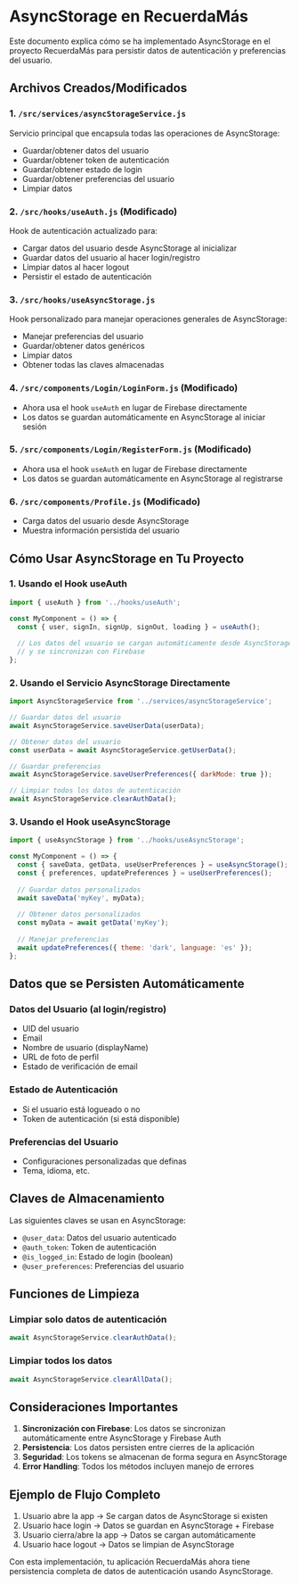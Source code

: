 # AsyncStorage en RecuerdaMás

Este documento explica cómo se ha implementado AsyncStorage en el proyecto RecuerdaMás para persistir datos de autenticación y preferencias del usuario.

## Archivos Creados/Modificados

### 1. `/src/services/asyncStorageService.js`
Servicio principal que encapsula todas las operaciones de AsyncStorage:
- Guardar/obtener datos del usuario
- Guardar/obtener token de autenticación
- Guardar/obtener estado de login
- Guardar/obtener preferencias del usuario
- Limpiar datos

### 2. `/src/hooks/useAuth.js` (Modificado)
Hook de autenticación actualizado para:
- Cargar datos del usuario desde AsyncStorage al inicializar
- Guardar datos del usuario al hacer login/registro
- Limpiar datos al hacer logout
- Persistir el estado de autenticación

### 3. `/src/hooks/useAsyncStorage.js`
Hook personalizado para manejar operaciones generales de AsyncStorage:
- Manejar preferencias del usuario
- Guardar/obtener datos genéricos
- Limpiar datos
- Obtener todas las claves almacenadas

### 4. `/src/components/Login/LoginForm.js` (Modificado)
- Ahora usa el hook `useAuth` en lugar de Firebase directamente
- Los datos se guardan automáticamente en AsyncStorage al iniciar sesión

### 5. `/src/components/Login/RegisterForm.js` (Modificado)
- Ahora usa el hook `useAuth` en lugar de Firebase directamente
- Los datos se guardan automáticamente en AsyncStorage al registrarse

### 6. `/src/components/Profile.js` (Modificado)
- Carga datos del usuario desde AsyncStorage
- Muestra información persistida del usuario

## Cómo Usar AsyncStorage en Tu Proyecto

### 1. Usando el Hook useAuth
```javascript
import { useAuth } from '../hooks/useAuth';

const MyComponent = () => {
  const { user, signIn, signUp, signOut, loading } = useAuth();
  
  // Los datos del usuario se cargan automáticamente desde AsyncStorage
  // y se sincronizan con Firebase
};
```

### 2. Usando el Servicio AsyncStorage Directamente
```javascript
import AsyncStorageService from '../services/asyncStorageService';

// Guardar datos del usuario
await AsyncStorageService.saveUserData(userData);

// Obtener datos del usuario
const userData = await AsyncStorageService.getUserData();

// Guardar preferencias
await AsyncStorageService.saveUserPreferences({ darkMode: true });

// Limpiar todos los datos de autenticación
await AsyncStorageService.clearAuthData();
```

### 3. Usando el Hook useAsyncStorage
```javascript
import { useAsyncStorage } from '../hooks/useAsyncStorage';

const MyComponent = () => {
  const { saveData, getData, useUserPreferences } = useAsyncStorage();
  const { preferences, updatePreferences } = useUserPreferences();
  
  // Guardar datos personalizados
  await saveData('myKey', myData);
  
  // Obtener datos personalizados
  const myData = await getData('myKey');
  
  // Manejar preferencias
  await updatePreferences({ theme: 'dark', language: 'es' });
};
```

## Datos que se Persisten Automáticamente

### Datos del Usuario (al login/registro)
- UID del usuario
- Email
- Nombre de usuario (displayName)
- URL de foto de perfil
- Estado de verificación de email

### Estado de Autenticación
- Si el usuario está logueado o no
- Token de autenticación (si está disponible)

### Preferencias del Usuario
- Configuraciones personalizadas que definas
- Tema, idioma, etc.

## Claves de Almacenamiento

Las siguientes claves se usan en AsyncStorage:
- `@user_data`: Datos del usuario autenticado
- `@auth_token`: Token de autenticación
- `@is_logged_in`: Estado de login (boolean)
- `@user_preferences`: Preferencias del usuario

## Funciones de Limpieza

### Limpiar solo datos de autenticación
```javascript
await AsyncStorageService.clearAuthData();
```

### Limpiar todos los datos
```javascript
await AsyncStorageService.clearAllData();
```

## Consideraciones Importantes

1. **Sincronización con Firebase**: Los datos se sincronizan automáticamente entre AsyncStorage y Firebase Auth
2. **Persistencia**: Los datos persisten entre cierres de la aplicación
3. **Seguridad**: Los tokens se almacenan de forma segura en AsyncStorage
4. **Error Handling**: Todos los métodos incluyen manejo de errores

## Ejemplo de Flujo Completo

1. Usuario abre la app → Se cargan datos de AsyncStorage si existen
2. Usuario hace login → Datos se guardan en AsyncStorage + Firebase
3. Usuario cierra/abre la app → Datos se cargan automáticamente
4. Usuario hace logout → Datos se limpian de AsyncStorage

Con esta implementación, tu aplicación RecuerdaMás ahora tiene persistencia completa de datos de autenticación usando AsyncStorage.

